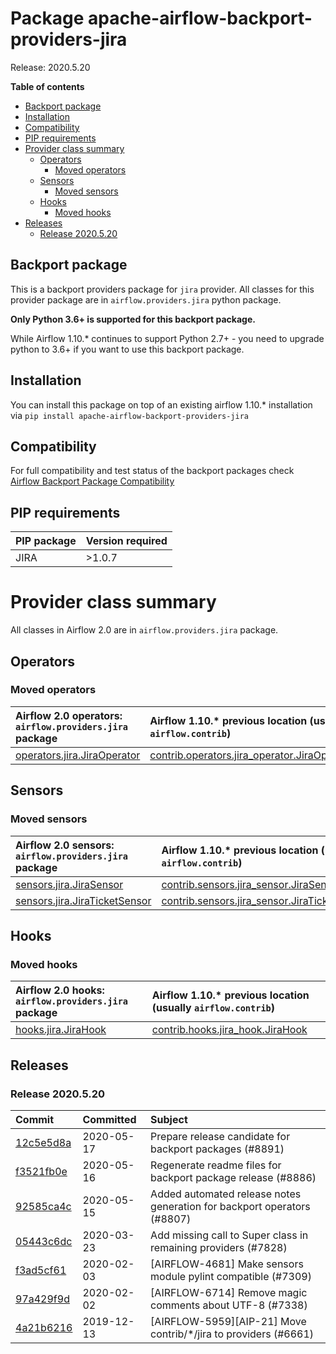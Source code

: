 <!--
 Licensed to the Apache Software Foundation (ASF) under one
 or more contributor license agreements.  See the NOTICE file
 distributed with this work for additional information
 regarding copyright ownership.  The ASF licenses this file
 to you under the Apache License, Version 2.0 (the
 "License"); you may not use this file except in compliance
 with the License.  You may obtain a copy of the License at

   http://www.apache.org/licenses/LICENSE-2.0

 Unless required by applicable law or agreed to in writing,
 software distributed under the License is distributed on an
 "AS IS" BASIS, WITHOUT WARRANTIES OR CONDITIONS OF ANY
 KIND, either express or implied.  See the License for the
 specific language governing permissions and limitations
 under the License.
 -->


# Package apache-airflow-backport-providers-jira

Release: 2020.5.20

**Table of contents**

- [Backport package](#backport-package)
- [Installation](#installation)
- [Compatibility](#compatibility)
- [PIP requirements](#pip-requirements)
- [Provider class summary](#provider-class-summary)
    - [Operators](#operators)
        - [Moved operators](#moved-operators)
    - [Sensors](#sensors)
        - [Moved sensors](#moved-sensors)
    - [Hooks](#hooks)
        - [Moved hooks](#moved-hooks)
- [Releases](#releases)
    - [Release 2020.5.20](#release-2020520)

## Backport package

This is a backport providers package for `jira` provider. All classes for this provider package
are in `airflow.providers.jira` python package.

**Only Python 3.6+ is supported for this backport package.**

While Airflow 1.10.* continues to support Python 2.7+ - you need to upgrade python to 3.6+ if you
want to use this backport package.



## Installation

You can install this package on top of an existing airflow 1.10.* installation via
`pip install apache-airflow-backport-providers-jira`

## Compatibility

For full compatibility and test status of the backport packages check
[Airflow Backport Package Compatibility](https://cwiki.apache.org/confluence/display/AIRFLOW/Backported+providers+packages+for+Airflow+1.10.*+series)

## PIP requirements

| PIP package   | Version required   |
|:--------------|:-------------------|
| JIRA          | &gt;1.0.7             |

# Provider class summary

All classes in Airflow 2.0 are in `airflow.providers.jira` package.


## Operators




### Moved operators

| Airflow 2.0 operators: `airflow.providers.jira` package                                                               | Airflow 1.10.* previous location (usually `airflow.contrib`)                                                                                   |
|:----------------------------------------------------------------------------------------------------------------------|:-----------------------------------------------------------------------------------------------------------------------------------------------|
| [operators.jira.JiraOperator](https://github.com/apache/airflow/blob/master/airflow/providers/jira/operators/jira.py) | [contrib.operators.jira_operator.JiraOperator](https://github.com/apache/airflow/blob/v1-10-stable/airflow/contrib/operators/jira_operator.py) |




## Sensors



### Moved sensors

| Airflow 2.0 sensors: `airflow.providers.jira` package                                                                 | Airflow 1.10.* previous location (usually `airflow.contrib`)                                                                               |
|:----------------------------------------------------------------------------------------------------------------------|:-------------------------------------------------------------------------------------------------------------------------------------------|
| [sensors.jira.JiraSensor](https://github.com/apache/airflow/blob/master/airflow/providers/jira/sensors/jira.py)       | [contrib.sensors.jira_sensor.JiraSensor](https://github.com/apache/airflow/blob/v1-10-stable/airflow/contrib/sensors/jira_sensor.py)       |
| [sensors.jira.JiraTicketSensor](https://github.com/apache/airflow/blob/master/airflow/providers/jira/sensors/jira.py) | [contrib.sensors.jira_sensor.JiraTicketSensor](https://github.com/apache/airflow/blob/v1-10-stable/airflow/contrib/sensors/jira_sensor.py) |



## Hooks



### Moved hooks

| Airflow 2.0 hooks: `airflow.providers.jira` package                                                       | Airflow 1.10.* previous location (usually `airflow.contrib`)                                                               |
|:----------------------------------------------------------------------------------------------------------|:---------------------------------------------------------------------------------------------------------------------------|
| [hooks.jira.JiraHook](https://github.com/apache/airflow/blob/master/airflow/providers/jira/hooks/jira.py) | [contrib.hooks.jira_hook.JiraHook](https://github.com/apache/airflow/blob/v1-10-stable/airflow/contrib/hooks/jira_hook.py) |






## Releases

### Release 2020.5.20

| Commit                                                                                         | Committed   | Subject                                                                 |
|:-----------------------------------------------------------------------------------------------|:------------|:------------------------------------------------------------------------|
| [12c5e5d8a](https://github.com/apache/airflow/commit/12c5e5d8ae25fa633efe63ccf4db389e2b796d79) | 2020-05-17  | Prepare release candidate for backport packages (#8891)                 |
| [f3521fb0e](https://github.com/apache/airflow/commit/f3521fb0e36733d8bd356123e56a453fd37a6dca) | 2020-05-16  | Regenerate readme files for backport package release (#8886)            |
| [92585ca4c](https://github.com/apache/airflow/commit/92585ca4cb375ac879f4ab331b3a063106eb7b92) | 2020-05-15  | Added automated release notes generation for backport operators (#8807) |
| [05443c6dc](https://github.com/apache/airflow/commit/05443c6dc8100e791446bbcc0df04de6e34017bb) | 2020-03-23  | Add missing call to Super class in remaining providers (#7828)          |
| [f3ad5cf61](https://github.com/apache/airflow/commit/f3ad5cf6185b9d406d0fb0a4ecc0b5536f79217a) | 2020-02-03  | [AIRFLOW-4681] Make sensors module pylint compatible (#7309)            |
| [97a429f9d](https://github.com/apache/airflow/commit/97a429f9d0cf740c5698060ad55f11e93cb57b55) | 2020-02-02  | [AIRFLOW-6714] Remove magic comments about UTF-8 (#7338)                |
| [4a21b6216](https://github.com/apache/airflow/commit/4a21b62161a8e14f0dbc06f292f4662832c52669) | 2019-12-13  | [AIRFLOW-5959][AIP-21] Move contrib/*/jira to providers (#6661)         |
